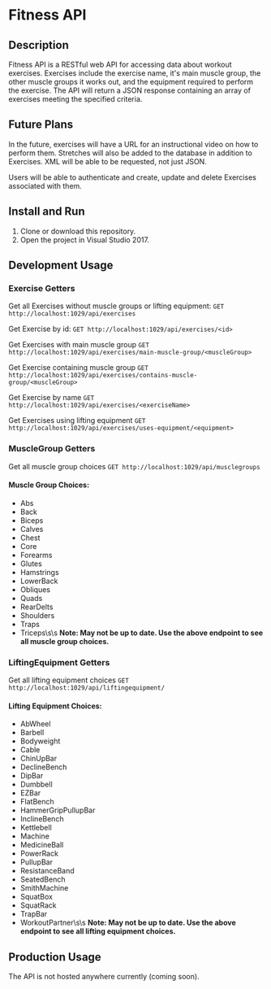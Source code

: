 # Fitness API

## Description
Fitness API is a RESTful web API for accessing data about workout exercises. Exercises include the exercise name, it's main muscle group, the other muscle groups it works out, and the equipment required to perform the exercise. The API will return a JSON response containing an array of exercises meeting the specified criteria.

## Future Plans
In the future, exercises will have a URL for an instructional video on how to perform them. Stretches will also be added to the database in addition to Exercises. XML will be able to be requested, not just JSON.

Users will be able to authenticate and create, update and delete Exercises associated with them.


## Install and Run
1. Clone or download this repository.
2. Open the project in Visual Studio 2017.

## Development Usage

### Exercise Getters
Get all Exercises without muscle groups or lifting equipment:
`GET http://localhost:1029/api/exercises`

Get Exercise by id:
`GET http://localhost:1029/api/exercises/<id>`

Get Exercises with main muscle group
`GET http://localhost:1029/api/exercises/main-muscle-group/<muscleGroup>`

Get Exercise containing muscle group
`GET http://localhost:1029/api/exercises/contains-muscle-group/<muscleGroup>`

Get Exercise by name
`GET http://localhost:1029/api/exercises/<exerciseName>`

Get Exercises using lifting equipment
`GET http://localhost:1029/api/exercises/uses-equipment/<equipment>`

### MuscleGroup Getters
Get all muscle group choices
`GET http://localhost:1029/api/musclegroups`

#### Muscle Group Choices:
- Abs
- Back
- Biceps
- Calves
- Chest
- Core
- Forearms
- Glutes
- Hamstrings
- LowerBack
- Obliques
- Quads
- RearDelts
- Shoulders
- Traps
- Triceps\s\s
**Note: May not be up to date. Use the above endpoint to see all muscle group choices.**

### LiftingEquipment Getters
Get all lifting equipment choices
`GET http://localhost:1029/api/liftingequipment/`

#### Lifting Equipment Choices:
- AbWheel
- Barbell
- Bodyweight
- Cable
- ChinUpBar
- DeclineBench
- DipBar
- Dumbbell
- EZBar
- FlatBench
- HammerGripPullupBar
- InclineBench
- Kettlebell
- Machine
- MedicineBall
- PowerRack
- PullupBar
- ResistanceBand
- SeatedBench
- SmithMachine
- SquatBox
- SquatRack
- TrapBar
- WorkoutPartner\s\s
**Note: May not be up to date. Use the above endpoint to see all lifting equipment choices.**

## Production Usage
The API is not hosted anywhere currently (coming soon).
